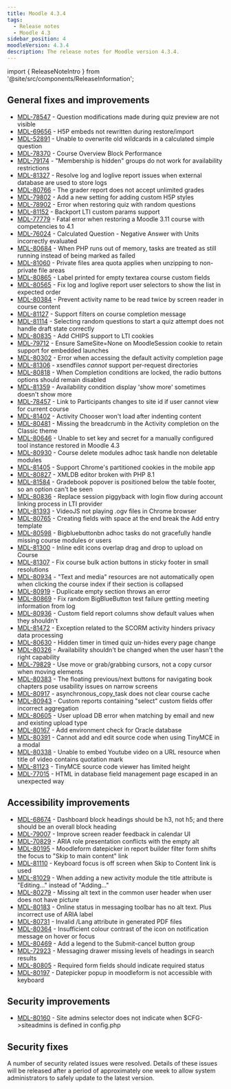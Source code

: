 ```yaml
---
title: Moodle 4.3.4
tags:
  - Release notes
  - Moodle 4.3
sidebar_position: 4
moodleVersion: 4.3.4
description: The release notes for Moodle version 4.3.4.
---
```


import { ReleaseNoteIntro } from '@site/src/components/ReleaseInformation';

<ReleaseNoteIntro releaseName={frontMatter.moodleVersion} />

## General fixes and improvements
<!-- cspell:disable -->
- [MDL-78547](https://tracker.moodle.org/browse/MDL-78547) - Question modifications made during quiz preview are not visible
- [MDL-69656](https://tracker.moodle.org/browse/MDL-69656) - H5P embeds not rewritten during restore/import
- [MDL-52891](https://tracker.moodle.org/browse/MDL-52891) - Unable to overwrite old wildcards in a calculated simple question
- [MDL-78370](https://tracker.moodle.org/browse/MDL-78370) - Course Overview Block Performance
- [MDL-79174](https://tracker.moodle.org/browse/MDL-79174) - "Membership is hidden" groups do not work for availability restrictions
- [MDL-81327](https://tracker.moodle.org/browse/MDL-81327) - Resolve log and loglive report issues when external database are used to store logs
- [MDL-80766](https://tracker.moodle.org/browse/MDL-80766) - The grader report does not accept unlimited grades
- [MDL-79802](https://tracker.moodle.org/browse/MDL-79802) - Add a new setting for adding custom H5P styles
- [MDL-78902](https://tracker.moodle.org/browse/MDL-78902) - Error when restoring quiz with random questions
- [MDL-81152](https://tracker.moodle.org/browse/MDL-81152) - Backport LTI custom params support
- [MDL-77779](https://tracker.moodle.org/browse/MDL-77779) - Fatal error when restoring a Moodle 3.11 course with competencies to 4.1
- [MDL-76024](https://tracker.moodle.org/browse/MDL-76024) - Calculated Question - Negative Answer with Units incorrectly evaluated
- [MDL-80684](https://tracker.moodle.org/browse/MDL-80684) - When PHP runs out of memory, tasks are treated as still running instead of being marked as failed
- [MDL-81060](https://tracker.moodle.org/browse/MDL-81060) - Private files area quota applies when unzipping to non-private file areas
- [MDL-80865](https://tracker.moodle.org/browse/MDL-80865) - Label printed for empty textarea course custom fields
- [MDL-80565](https://tracker.moodle.org/browse/MDL-80565) - Fix log and loglive report user selectors to show the list in expected order
- [MDL-80384](https://tracker.moodle.org/browse/MDL-80384) - Prevent activity name to be read twice by screen reader in course content
- [MDL-81127](https://tracker.moodle.org/browse/MDL-81127) - Support filters on course completion message
- [MDL-81114](https://tracker.moodle.org/browse/MDL-81114) - Selecting random questions to start a quiz attempt does not handle draft state correctly
- [MDL-80835](https://tracker.moodle.org/browse/MDL-80835) - Add CHIPS support to LTI cookies
- [MDL-79712](https://tracker.moodle.org/browse/MDL-79712) - Ensure SameSite=None on MoodleSession cookie to retain support for embedded launches
- [MDL-80302](https://tracker.moodle.org/browse/MDL-80302) - Error when accessing the default activity completion page
- [MDL-81306](https://tracker.moodle.org/browse/MDL-81306) - xsendfiles _cannot_ support per-request directories
- [MDL-80818](https://tracker.moodle.org/browse/MDL-80818) - When Completion conditions are locked, the radio buttons options should remain disabled
- [MDL-81359](https://tracker.moodle.org/browse/MDL-81359) - Availability condition display 'show more' sometimes doesn't show more
- [MDL-78457](https://tracker.moodle.org/browse/MDL-78457) - Link to Participants changes to site id if user cannot view for current course
- [MDL-81402](https://tracker.moodle.org/browse/MDL-81402) - Activity Chooser won't load after indenting content
- [MDL-80481](https://tracker.moodle.org/browse/MDL-80481) - Missing the breadcrumb in the Activity completion on the Classic theme
- [MDL-80646](https://tracker.moodle.org/browse/MDL-80646) - Unable to set key and secret for a manually configured tool instance restored in Moodle 4.3
- [MDL-80930](https://tracker.moodle.org/browse/MDL-80930) - Course delete modules adhoc task handle non deletable modules
- [MDL-81405](https://tracker.moodle.org/browse/MDL-81405) - Support Chrome's partitioned cookies in the mobile app
- [MDL-80827](https://tracker.moodle.org/browse/MDL-80827) - XMLDB editor broken with PHP 8.1
- [MDL-81584](https://tracker.moodle.org/browse/MDL-81584) - Gradebook popover is positioned below the table footer, so an option can't be seen
- [MDL-80836](https://tracker.moodle.org/browse/MDL-80836) - Replace session piggyback with login flow during account linking process in LTI provider
- [MDL-81393](https://tracker.moodle.org/browse/MDL-81393) - VideoJS not playing .ogv files in Chrome browser
- [MDL-80765](https://tracker.moodle.org/browse/MDL-80765) - Creating fields with space at the end break the Add entry template
- [MDL-80598](https://tracker.moodle.org/browse/MDL-80598) - Bigbluebuttonbn adhoc tasks do not gracefully handle missing course modules or users
- [MDL-81300](https://tracker.moodle.org/browse/MDL-81300) - Inline edit icons overlap drag and drop to upload on Course
- [MDL-81307](https://tracker.moodle.org/browse/MDL-81307) - Fix course bulk action buttons in sticky footer in small resolutions
- [MDL-80934](https://tracker.moodle.org/browse/MDL-80934) - "Text and media" resources are not automatically open when clicking the course index if their section is collapsed
- [MDL-80919](https://tracker.moodle.org/browse/MDL-80919) - Duplicate empty section throws an error
- [MDL-80869](https://tracker.moodle.org/browse/MDL-80869) - Fix random BigBlueButton test failure getting meeting information from log
- [MDL-80936](https://tracker.moodle.org/browse/MDL-80936) - Custom field report columns show default values when they shouldn't
- [MDL-81472](https://tracker.moodle.org/browse/MDL-81472) - Exception related to the SCORM activity hinders privacy data processing
- [MDL-80630](https://tracker.moodle.org/browse/MDL-80630) - Hidden timer in timed quiz un-hides every page change
- [MDL-80326](https://tracker.moodle.org/browse/MDL-80326) - Availability shouldn't be changed when the user hasn't the right capability
- [MDL-79829](https://tracker.moodle.org/browse/MDL-79829) - Use move or grab/grabbing cursors, not a copy cursor when moving elements
- [MDL-80383](https://tracker.moodle.org/browse/MDL-80383) - The floating previous/next buttons for navigating book chapters pose usability issues on narrow screens
- [MDL-80917](https://tracker.moodle.org/browse/MDL-80917) - asynchronous_copy_task does not clear course cache
- [MDL-80943](https://tracker.moodle.org/browse/MDL-80943) - Custom reports containing "select" custom fields offer incorrect aggregation
- [MDL-80605](https://tracker.moodle.org/browse/MDL-80605) - User upload DB error when matching by email and new and existing upload type
- [MDL-80167](https://tracker.moodle.org/browse/MDL-80167) - Add environment check for Oracle database
- [MDL-80391](https://tracker.moodle.org/browse/MDL-80391) - Cannot add and edit source code when using TinyMCE in a modal
- [MDL-80338](https://tracker.moodle.org/browse/MDL-80338) - Unable to embed Youtube video on a URL resource when title of video contains quotation mark
- [MDL-81123](https://tracker.moodle.org/browse/MDL-81123) - TinyMCE source code viewer has limited height
- [MDL-77015](https://tracker.moodle.org/browse/MDL-77015) - HTML in database field management page escaped in an unexpected way
<!-- cspell:enable -->

## Accessibility improvements
<!-- cspell:disable -->
- [MDL-68674](https://tracker.moodle.org/browse/MDL-68674) - Dashboard block headings should be h3, not h5; and there should be an overall block heading
- [MDL-79007](https://tracker.moodle.org/browse/MDL-79007) - Improve screen reader feedback in calendar UI
- [MDL-70829](https://tracker.moodle.org/browse/MDL-70829) - ARIA role presentation conflicts with the empty alt
- [MDL-80195](https://tracker.moodle.org/browse/MDL-80195) - Moodleform datepicker in report builder filter form shifts the focus to "Skip to main content" link
- [MDL-81110](https://tracker.moodle.org/browse/MDL-81110) - Keyboard focus is off screen when Skip to Content link is used
- [MDL-81029](https://tracker.moodle.org/browse/MDL-81029) - When adding a new activity module the title attribute is "Editing..." instead of "Adding..."
- [MDL-80279](https://tracker.moodle.org/browse/MDL-80279) - Missing alt text in the common user header when user does not have picture
- [MDL-80183](https://tracker.moodle.org/browse/MDL-80183) - Online status in messaging toolbar has no alt text. Plus incorrect use of ARIA label
- [MDL-80731](https://tracker.moodle.org/browse/MDL-80731) - Invalid /Lang attribute in generated PDF files
- [MDL-80364](https://tracker.moodle.org/browse/MDL-80364) - Insufficient colour contrast of the icon on notification message on hover or focus
- [MDL-80469](https://tracker.moodle.org/browse/MDL-80469) - Add a legend to the Submit-cancel button group
- [MDL-72923](https://tracker.moodle.org/browse/MDL-72923) - Messaging drawer missing levels of headings in search results
- [MDL-80805](https://tracker.moodle.org/browse/MDL-80805) - Required form fields should indicate required status
- [MDL-80197](https://tracker.moodle.org/browse/MDL-80197) - Datepicker popup in moodleform is not accessible with keyboard
<!-- cspell:enable -->

## Security improvements
<!-- cspell:disable -->
- [MDL-80160](https://tracker.moodle.org/browse/MDL-80160) - Site admins selector does not indicate when $CFG->siteadmins is defined in config.php
<!-- cspell:enable -->

## Security fixes

A number of security related issues were resolved. Details of these issues will be released after a period of approximately one week to allow system administrators to safely update to the latest version.
